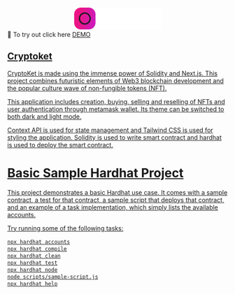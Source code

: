 <div id="top"></div>


<br />
<div align="center">
  <a href="https://github.com/albertboyd/movie-app">
    <img src="assets/logo.png" alt="cryptoket" width="200" height="50">
  </a>

</div>
👋 To try out click here
<a href="cryptoket-v2.vercel.app" > DEMO

## Cryptoket
CryptoKet is made using the immense power of Solidity and Next.js. This project combines futuristic elements of Web3 blockchain development and the popular culture wave of non-fungible tokens (NFT).

This application includes creation, buying, selling and reselling of NFTs and user authentication through metamask wallet. Its theme can be switched to both dark and light mode.

Context API is used for state management and Tailwind CSS is used for styling the application. Solidity is used to write smart contract and hardhat is used to deploy the smart contract.



# Basic Sample Hardhat Project

This project demonstrates a basic Hardhat use case. It comes with a sample contract, a test for that contract, a sample script that deploys that contract, and an example of a task implementation, which simply lists the available accounts.

Try running some of the following tasks:

```shell
npx hardhat accounts
npx hardhat compile
npx hardhat clean
npx hardhat test
npx hardhat node
node scripts/sample-script.js
npx hardhat help
```
